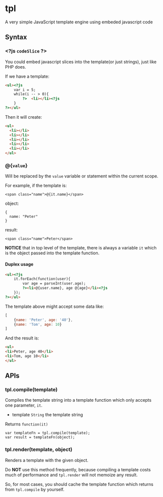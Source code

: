 # tpl

A very simple JavaScript template engine using embeded javascript code


## Syntax

### \<?js `codeSlice` ?>

You could embed javascript slices into the template(or just strings), just like PHP does.

If we have a template: 

```html
<ul><?js
    var i = 5;
    while(i -- > 0){
    	?>  <li></li><?js
    }
?></ul>
```

Then it will create:

```html
<ul>
  <li></li>
  <li></li>
  <li></li>
  <li></li>
  <li></li>
</ul>
```

### @{`value`}

Will be replaced by the `value` variable or statement within the current scope. 

For example, if the template is:

```
<span class="name">@{it.name}</span>
```

object:

```
{
  name: "Peter"
}
```

result:

```
<span class="name">Peter</span>
```

**NOTICE** that in top level of the template, there is always a variable `it` which is the object passed into the template function.


#### Duplex usage

```html
<ul><?js
    it.forEach(function(user){
    	var age = parseInt(user.age);
    	?><li>@{user.name}, age @{age}</li><?js
    });
?></ul>
```

The template above might accept some data like:

```js
[
	{name: 'Peter', age: '40'},
	{name: 'Tom', age: 10}
]
```

And the result is:

```html
<ul>
<li>Peter, age 40</li>
<li>Tom, age 10</li>
</ul>
```


## APIs

### tpl.compile(template)

Compiles the template string into a template function which only accepts one parameter, `it`.

- template `String` the template string

Returns `function(it)`

```
var templateFn = tpl.compile(template);
var result = templateFn(object);
```

### tpl.render(template, object)

Renders a template with the given object.

Do **NOT** use this method frequently, because compiling a template costs much of performance and `tpl.render` will not memoize any result.

So, for most cases, you should cache the template function which returns from `tpl.compile` by yourself.
